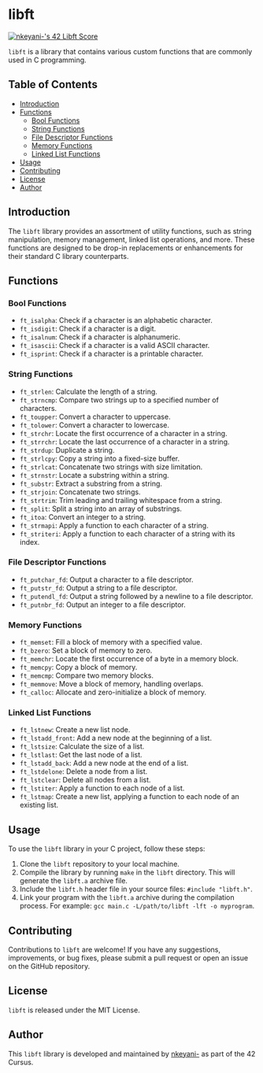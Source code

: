 # libft

[![nkeyani-'s 42 Libft Score](https://badge42.vercel.app/api/v2/clhk5e8o5002608lcng1o3hww/project/3094348)](https://github.com/navid-ka/libft)

`libft` is a library that contains various custom functions that are commonly used in C programming.

## Table of Contents
- [Introduction](#introduction)
- [Functions](#functions)
    - [Bool Functions](#bool-functions)
    - [String Functions](#string-functions)
    - [File Descriptor Functions](#file-descriptor-functions)
    - [Memory Functions](#memory-functions)
    - [Linked List Functions](#linked-list-functions)
- [Usage](#usage)
- [Contributing](#contributing)
- [License](#license)
- [Author](#author)

## Introduction

The `libft` library provides an assortment of utility functions, such as string manipulation, memory management, linked list operations, and more. These functions are designed to be drop-in replacements or enhancements for their standard C library counterparts.

## Functions

### Bool Functions

- `ft_isalpha`: Check if a character is an alphabetic character.
- `ft_isdigit`: Check if a character is a digit.
- `ft_isalnum`: Check if a character is alphanumeric.
- `ft_isascii`: Check if a character is a valid ASCII character.
- `ft_isprint`: Check if a character is a printable character.

### String Functions

- `ft_strlen`: Calculate the length of a string.
- `ft_strncmp`: Compare two strings up to a specified number of characters.
- `ft_toupper`: Convert a character to uppercase.
- `ft_tolower`: Convert a character to lowercase.
- `ft_strchr`: Locate the first occurrence of a character in a string.
- `ft_strrchr`: Locate the last occurrence of a character in a string.
- `ft_strdup`: Duplicate a string.
- `ft_strlcpy`: Copy a string into a fixed-size buffer.
- `ft_strlcat`: Concatenate two strings with size limitation.
- `ft_strnstr`: Locate a substring within a string.
- `ft_substr`: Extract a substring from a string.
- `ft_strjoin`: Concatenate two strings.
- `ft_strtrim`: Trim leading and trailing whitespace from a string.
- `ft_split`: Split a string into an array of substrings.
- `ft_itoa`: Convert an integer to a string.
- `ft_strmapi`: Apply a function to each character of a string.
- `ft_striteri`: Apply a function to each character of a string with its index.

### File Descriptor Functions

- `ft_putchar_fd`: Output a character to a file descriptor.
- `ft_putstr_fd`: Output a string to a file descriptor.
- `ft_putendl_fd`: Output a string followed by a newline to a file descriptor.
- `ft_putnbr_fd`: Output an integer to a file descriptor.

### Memory Functions

- `ft_memset`: Fill a block of memory with a specified value.
- `ft_bzero`: Set a block of memory to zero.
- `ft_memchr`: Locate the first occurrence of a byte in a memory block.
- `ft_memcpy`: Copy a block of memory.
- `ft_memcmp`: Compare two memory blocks.
- `ft_memmove`: Move a block of memory, handling overlaps.
- `ft_calloc`: Allocate and zero-initialize a block of memory.

### Linked List Functions

- `ft_lstnew`: Create a new list node.
- `ft_lstadd_front`: Add a new node at the beginning of a list.
- `ft_lstsize`: Calculate the size of a list.
- `ft_lstlast`: Get the last node of a list.
- `ft_lstadd_back`: Add a new node at the end of a list.
- `ft_lstdelone`: Delete a node from a list.
- `ft_lstclear`: Delete all nodes from a list.
- `ft_lstiter`: Apply a function to each node of a list.
- `ft_lstmap`: Create a new list, applying a function to each node of an existing list.

## Usage

To use the `libft` library in your C project, follow these steps:

1. Clone the `libft` repository to your local machine.
2. Compile the library by running `make` in the `libft` directory. This will generate the `libft.a` archive file.
3. Include the `libft.h` header file in your source files: `#include "libft.h"`.
4. Link your program with the `libft.a` archive during the compilation process. For example: `gcc main.c -L/path/to/libft -lft -o myprogram`.

## Contributing

Contributions to `libft` are welcome! If you have any suggestions, improvements, or bug fixes, please submit a pull request or open an issue on the GitHub repository.

## License

`libft` is released under the MIT License.

## Author

This `libft` library is developed and maintained by [nkeyani-](https://github.com/navid-ka/) as part of the 42 Cursus.
